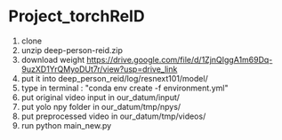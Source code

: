 # Project_torchReID
1. clone
2. unzip deep-person-reid.zip
3. download weight
   https://drive.google.com/file/d/1ZjnQIggA1m69Dq-9uzXD1YrQMyoDUt7r/view?usp=drive_link
5. put it into deep_person_reid/log/resnext101/model/
6. type in terminal : "conda env create -f environment.yml"
7. put original video input in our_datum/input/
8. put yolo npy folder in our_datum/tmp/npys/
9. put preprocessed video in our_datum/tmp/videos/
10. run python main_new.py
